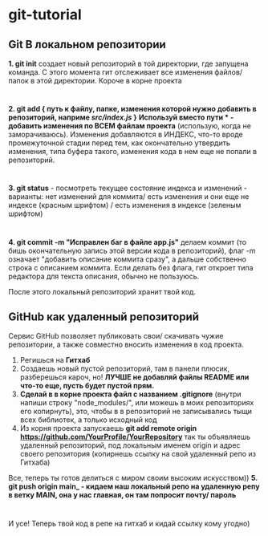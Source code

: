 # git-tutorial

## Git В локальном репозитории

**1. git init**
  создает новый репозиторий в той директории, где запущена команда. С этого момента гит отслеживает все изменения файлов/ папок в этой директории. Короче в корне проекта
#
**2. git add { путь к файлу, папке, изменения которой нужно добавить в репозиторий, наприме _src/index.js_ }**
**Используй вместо пути * - добавить изменения по ВСЕМ файлам проекта** (использую, когда не заморачиваюсь). Изменения добавляются в ИНДЕКС, что-то вроде промежуточной стадии перед тем, как окончательно утвердить изменения, типа буфера такого, изменения кода в нем еще не попали в репозиторий.
#
**3. git status** - посмотреть текущее состояние индекса и изменений - варианты: нет изменений для коммита/ есть изменения и они еще не индексе (красным шрифтом) / есть изменения в индексе (зеленым шрифтом)
# 
**4. git commit -m "Исправлен баг в файле app.js"**
  делаем коммит (то бишь окончательную запись этой версии кода в репозиторий), флаг -m означает "добавить описание коммита сразу", а дальше собственно строка с описанием коммита. Если делать без флага, гит откроет типа редактора для текста описания, обычно не пользуюсь.
  
  После этого локальный репозиторий хранит твой код.
  
## GitHub как удаленный репозиторий
Сервис GitHub позволяет публиковать свои/ скачивать чужие репозитории, а также совместно вносить изменения в код проекта.
1. Регишься на **Гитхаб**
2. Создаешь новый пустой репозиторий, там в панели плюсик, разберешься кароч, но! **ЛУЧШЕ не добавляй файлы README или что-то еще, пусть будет пустой прям.**
3. **Сделай в в корне проекта файл c названием .gitignore** (внутри напиши строку "node_modules/", или можешь в моих репозиториях его копирнуть), это, чтобы в в репозиторий не записывались тыщи всех библиотек, а только исходный код
4. Из корня проекта запускаешь 
  **git add remote origin https://github.com/YourProfile/YourRepository**
  так ты объявляешь удаленный репозиторий, под локальным именем origin и адрес своего репозитория (копирнешь ссылку на свой удаленный репо из Гитхаба)
  
  Все, теперь ты готов делиться с миром своим высоким искусством))
  **5. git push origin main_ - кидаем наш локальный репо на удаленную репу в ветку MAIN, она у нас главная, он там попросит почту/ пароль**
  #
  И усе! Теперь твой код в репе на гитхаб и кидай ссылку кому угодно)


  
  
  
